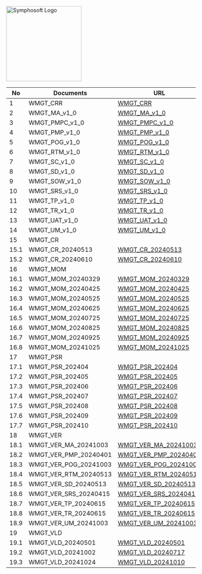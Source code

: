 <img src="https://www.symphosoft.com/logo/symphosoftLogo.png" alt="Symphosoft Logo" width="200"/>  

| No   | Documents       | URL |
|------|------------------|-----|
| 1    | WMGT_CRR        | [WMGT_CRR](https://symphosoftworkflow.github.io/WMGT_PROJECT_REPOSITORY/BASELINE/WMGT_CRR) |
| 2    | WMGT_MA_v1_0    | [WMGT_MA_v1_0](https://symphosoftworkflow.github.io/WMGT_PROJECT_REPOSITORY/BASELINE/WMGT_MA_v1_0) |
| 3    | WMGT_PMPC_v1_0  | [WMGT_PMPC_v1_0](https://symphosoftworkflow.github.io/WMGT_PROJECT_REPOSITORY/BASELINE/WMGT_PMPC_v1_0) |
| 4    | WMGT_PMP_v1_0   | [WMGT_PMP_v1_0](https://symphosoftworkflow.github.io/WMGT_PROJECT_REPOSITORY/BASELINE/WMGT_PMP_v1_0) |
| 5    | WMGT_POG_v1_0   | [WMGT_POG_v1_0](https://symphosoftworkflow.github.io/WMGT_PROJECT_REPOSITORY/BASELINE/WMGT_POG_v1_0) |
| 6    | WMGT_RTM_v1_0   | [WMGT_RTM_v1_0](https://symphosoftworkflow.github.io/WMGT_PROJECT_REPOSITORY/BASELINE/WMGT_RTM_v1_0) |
| 7    | WMGT_SC_v1_0    | [WMGT_SC_v1_0](https://symphosoftworkflow.github.io/WMGT_PROJECT_REPOSITORY/BASELINE/WMGT_SC_v1_0) |
| 8    | WMGT_SD_v1_0    | [WMGT_SD_v1_0](https://symphosoftworkflow.github.io/WMGT_PROJECT_REPOSITORY/BASELINE/WMGT_SD_v1_0) |
| 9    | WMGT_SOW_v1_0   | [WMGT_SOW_v1_0](https://symphosoftworkflow.github.io/WMGT_PROJECT_REPOSITORY/BASELINE/WMGT_SOW_v1_0) |
| 10   | WMGT_SRS_v1_0   | [WMGT_SRS_v1_0](https://symphosoftworkflow.github.io/WMGT_PROJECT_REPOSITORY/BASELINE/WMGT_SRS_v1_0) |
| 11   | WMGT_TP_v1_0    | [WMGT_TP_v1_0](https://symphosoftworkflow.github.io/WMGT_PROJECT_REPOSITORY/BASELINE/WMGT_TP_v1_0) |
| 12   | WMGT_TR_v1_0    | [WMGT_TR_v1_0](https://symphosoftworkflow.github.io/WMGT_PROJECT_REPOSITORY/BASELINE/WMGT_TR_v1_0) |
| 13   | WMGT_UAT_v1_0   | [WMGT_UAT_v1_0](https://symphosoftworkflow.github.io/WMGT_PROJECT_REPOSITORY/BASELINE/WMGT_UAT_v1_0) |
| 14   | WMGT_UM_v1_0    | [WMGT_UM_v1_0](https://symphosoftworkflow.github.io/WMGT_PROJECT_REPOSITORY/BASELINE/WMGT_UM_v1_0) |
| 15   | WMGT_CR         | |
| 15.1 | WMGT_CR_20240513 | [WMGT_CR_20240513](https://symphosoftworkflow.github.io/WMGT_PROJECT_REPOSITORY/BASELINE/WMGT_CR/WMGT_CR_20240513) |
| 15.2 | WMGT_CR_20240610 | [WMGT_CR_20240610](https://symphosoftworkflow.github.io/WMGT_PROJECT_REPOSITORY/BASELINE/WMGT_CR/WMGT_CR_20240610) |
| 16   | WMGT_MOM        | |
| 16.1 | WMGT_MOM_20240329 | [WMGT_MOM_20240329](https://symphosoftworkflow.github.io/WMGT_PROJECT_REPOSITORY/BASELINE/WMGT_MOM/WMGT_MOM_20240329) |
| 16.2 | WMGT_MOM_20240425 | [WMGT_MOM_20240425](https://symphosoftworkflow.github.io/WMGT_PROJECT_REPOSITORY/BASELINE/WMGT_MOM/WMGT_MOM_20240425) |
| 16.3 | WMGT_MOM_20240525 | [WMGT_MOM_20240525](https://symphosoftworkflow.github.io/WMGT_PROJECT_REPOSITORY/BASELINE/WMGT_MOM/WMGT_MOM_20240525) |
| 16.4 | WMGT_MOM_20240625 | [WMGT_MOM_20240625](https://symphosoftworkflow.github.io/WMGT_PROJECT_REPOSITORY/BASELINE/WMGT_MOM/WMGT_MOM_20240625) |
| 16.5 | WMGT_MOM_20240725 | [WMGT_MOM_20240725](https://symphosoftworkflow.github.io/WMGT_PROJECT_REPOSITORY/BASELINE/WMGT_MOM/WMGT_MOM_20240725) |
| 16.6 | WMGT_MOM_20240825 | [WMGT_MOM_20240825](https://symphosoftworkflow.github.io/WMGT_PROJECT_REPOSITORY/BASELINE/WMGT_MOM/WMGT_MOM_20240825) |
| 16.7 | WMGT_MOM_20240925 | [WMGT_MOM_20240925](https://symphosoftworkflow.github.io/WMGT_PROJECT_REPOSITORY/BASELINE/WMGT_MOM/WMGT_MOM_20240925) |
| 16.8 | WMGT_MOM_20241025 | [WMGT_MOM_20241025](https://symphosoftworkflow.github.io/WMGT_PROJECT_REPOSITORY/BASELINE/WMGT_MOM/WMGT_MOM_20241025) |
| 17   | WMGT_PSR        | |
| 17.1 | WMGT_PSR_202404 | [WMGT_PSR_202404](https://symphosoftworkflow.github.io/WMGT_PROJECT_REPOSITORY/BASELINE/WMGT_PSR/WMGT_PSR_202404) |
| 17.2 | WMGT_PSR_202405 | [WMGT_PSR_202405](https://symphosoftworkflow.github.io/WMGT_PROJECT_REPOSITORY/BASELINE/WMGT_PSR/WMGT_PSR_202405) |
| 17.3 | WMGT_PSR_202406 | [WMGT_PSR_202406](https://symphosoftworkflow.github.io/WMGT_PROJECT_REPOSITORY/BASELINE/WMGT_PSR/WMGT_PSR_202406) |
| 17.4 | WMGT_PSR_202407 | [WMGT_PSR_202407](https://symphosoftworkflow.github.io/WMGT_PROJECT_REPOSITORY/BASELINE/WMGT_PSR/WMGT_PSR_202407) |
| 17.5 | WMGT_PSR_202408 | [WMGT_PSR_202408](https://symphosoftworkflow.github.io/WMGT_PROJECT_REPOSITORY/BASELINE/WMGT_PSR/WMGT_PSR_202408) |
| 17.6 | WMGT_PSR_202409 | [WMGT_PSR_202409](https://symphosoftworkflow.github.io/WMGT_PROJECT_REPOSITORY/BASELINE/WMGT_PSR/WMGT_PSR_202409) |
| 17.7 | WMGT_PSR_202410 | [WMGT_PSR_202410](https://symphosoftworkflow.github.io/WMGT_PROJECT_REPOSITORY/BASELINE/WMGT_PSR/WMGT_PSR_202410) |
| 18   | WMGT_VER        | |
| 18.1 | WMGT_VER_MA_20241003 | [WMGT_VER_MA_20241003](https://symphosoftworkflow.github.io/WMGT_PROJECT_REPOSITORY/BASELINE/WMGT_VER/WMGT_VER_MA_20241003) |
| 18.2 | WMGT_VER_PMP_20240401 | [WMGT_VER_PMP_20240401](https://symphosoftworkflow.github.io/WMGT_PROJECT_REPOSITORY/BASELINE/WMGT_VER/WMGT_VER_PMP_20240401) |
| 18.3 | WMGT_VER_POG_20241003 | [WMGT_VER_POG_20241003](https://symphosoftworkflow.github.io/WMGT_PROJECT_REPOSITORY/BASELINE/WMGT_VER/WMGT_VER_POG_20241003) |
| 18.4 | WMGT_VER_RTM_20240513 | [WMGT_VER_RTM_20240513](https://symphosoftworkflow.github.io/WMGT_PROJECT_REPOSITORY/BASELINE/WMGT_VER/WMGT_VER_RTM_20240513) |
| 18.5 | WMGT_VER_SD_20240513 | [WMGT_VER_SD_20240513](https://symphosoftworkflow.github.io/WMGT_PROJECT_REPOSITORY/BASELINE/WMGT_VER/WMGT_VER_SD_20240513) |
| 18.6 | WMGT_VER_SRS_20240415 | [WMGT_VER_SRS_20240415](https://symphosoftworkflow.github.io/WMGT_PROJECT_REPOSITORY/BASELINE/WMGT_VER/WMGT_VER_SRS_20240415) |
| 18.7 | WMGT_VER_TP_20240615 | [WMGT_VER_TP_20240615](https://symphosoftworkflow.github.io/WMGT_PROJECT_REPOSITORY/BASELINE/WMGT_VER/WMGT_VER_TP_20240615) |
| 18.8 | WMGT_VER_TR_20240615 | [WMGT_VER_TR_20240615](https://symphosoftworkflow.github.io/WMGT_PROJECT_REPOSITORY/BASELINE/WMGT_VER/WMGT_VER_TR_20240615) |
| 18.9 | WMGT_VER_UM_20241003 | [WMGT_VER_UM_20241003](https://symphosoftworkflow.github.io/WMGT_PROJECT_REPOSITORY/BASELINE/WMGT_VER/WMGT_VER_UM_20241003) |
| 19   | WMGT_VLD        | |
| 19.1 | WMGT_VLD_20240501 | [WMGT_VLD_20240501](https://symphosoftworkflow.github.io/WMGT_PROJECT_REPOSITORY/BASELINE/WMGT_VLD/WMGT_VLD_20240501) |
| 19.2 | WMGT_VLD_20241002 | [WMGT_VLD_20240717](https://symphosoftworkflow.github.io/WMGT_PROJECT_REPOSITORY/BASELINE/WMGT_VLD/WMGT_VLD_20241002) |
| 19.3 | WMGT_VLD_20241024 | [WMGT_VLD_20241010](https://symphosoftworkflow.github.io/WMGT_PROJECT_REPOSITORY/BASELINE/WMGT_VLD/WMGT_VLD_20241024) |  


